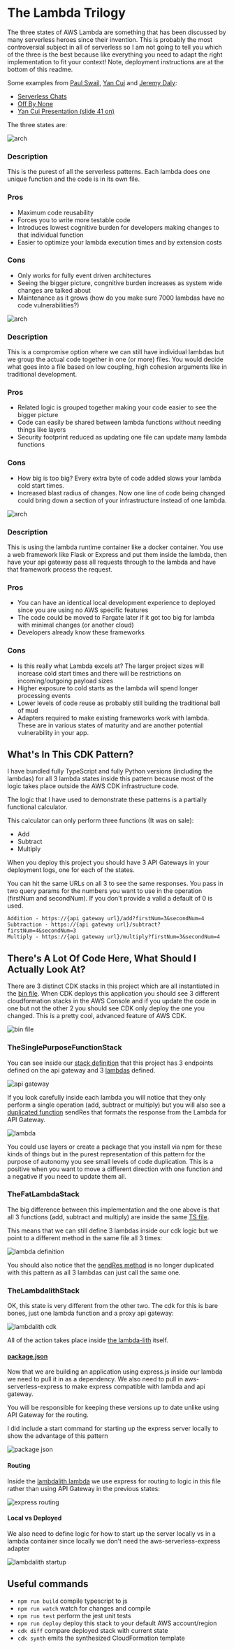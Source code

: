 # The Lambda Trilogy

The three states of AWS Lambda are something that has been discussed by many serverless heroes since their invention. This is probably the most controversial subject in all of serverless so I am not going to tell you which of the three is the best because like everything you need to adapt the right implementation to fit your context! Note, deployment instructions are at the bottom of this readme.

Some examples from [Paul Swail](https://twitter.com/paulswail), [Yan Cui](https://twitter.com/theburningmonk) and [Jeremy Daly](https://twitter.com/jeremy_daly):
- [Serverless Chats](https://www.serverlesschats.com/41)
- [Off By None](https://www.jeremydaly.com/newsletter-issue-63/)
- [Yan Cui Presentation (slide 41 on)](https://www.slideshare.net/theburningmonk/beware-the-potholes-on-the-road-to-serverless-224107000)

The three states are:

![arch](img/the-single-purpose-function.png)

### Description
This is the purest of all the serverless patterns. Each lambda does one unique function and the code is in its own file.

### Pros
- Maximum code reusability
- Forces you to write more testable code
- Introduces lowest cognitive burden for developers making changes to that individual function
- Easier to optimize your lambda execution times and by extension costs

### Cons
- Only works for fully event driven architectures
- Seeing the bigger picture, congnitive burden increases as system wide changes are talked about
- Maintenance as it grows (how do you make sure 7000 lambdas have no code vulnerabilities?)

![arch](img/the-fat-lambda.png)

### Description
This is a compromise option where we can still have individual lambdas but we group the actual code together in one (or more) files. You would decide what goes into a file based on low coupling, high cohesion arguments like in traditional development.

### Pros
- Related logic is grouped together making your code easier to see the bigger picture
- Code can easily be shared between lambda functions without needing things like layers
- Security footprint reduced as updating one file can update many lambda functions

### Cons
- How big is too big? Every extra byte of code added slows your lambda cold start times.
- Increased blast radius of changes. Now one line of code being changed could bring down a section of your infrastructure instead of one lambda.

![arch](img/the-lambda-lith.png)

### Description
This is using the lambda runtime container like a docker container. You use a web framework like Flask or Express and put them inside the lambda, then have your api gateway pass all requests through to the lambda and have that framework process the request.

### Pros
- You can have an identical local development experience to deployed since you are using no AWS specific features
- The code could be moved to Fargate later if it got too big for lambda with minimal changes (or another cloud)
- Developers already know these frameworks

### Cons
- Is this really what Lambda excels at? The larger project sizes will increase cold start times and there will be restrictions on incoming/outgoing payload sizes
- Higher exposure to cold starts as the lambda will spend longer processing events
- Lower levels of code reuse as probably still building the traditional ball of mud
- Adapters required to make existing frameworks work with lambda. These are in various states of maturity and are another potential vulnerability in your app.

## What's In This CDK Pattern?
I have bundled fully TypeScript and fully Python versions (including the lambdas) for all 3 lambda states inside this pattern because most of the logic takes place outside the AWS CDK infrastructure code.

The logic that I have used to demonstrate these patterns is a partially functional calculator.

This calculator can only perform three functions (It was on sale):
- Add
- Subtract
- Multiply

When you deploy this project you should have 3 API Gateways in your deployment logs, one for each of the states.

You can hit the same URLs on all 3 to see the same responses. You pass in two query params for the numbers you want to use in the operation (firstNum and secondNum). If you don't provide a valid a default of 0 is used.

```
Addition - https://{api gateway url}/add?firstNum=3&secondNum=4
Subtraction - https://{api gateway url}/subtract?firstNum=4&secondNum=3
Multiply - https://{api gateway url}/multiply?firstNum=3&secondNum=4
```

## There's A Lot Of Code Here, What Should I Actually Look At?

There are 3 distinct CDK stacks in this project which are all instantiated in the [bin file](bin/the-lambda-trilogy.ts). When CDK deploys this application you should see 3 different cloudformation stacks in the AWS Console and if you update the code in one but not the other 2 you should see CDK only deploy the one you changed. This is a pretty cool, advanced feature of AWS CDK.

![bin file](img/bin.png)

### TheSinglePurposeFunctionStack

You can see inside our [stack definition](lib/the-single-purpose-function-stack.ts) that this project has 3 endpoints defined on the api gateway and 3 [lambdas](lambdas/single-purpose-function) defined. 

![api gateway](img/spf_apigw.png)

If you look carefully inside each lambda you will notice that they only perform a single operation (add, subtract or multiply) but you will also see a [duplicated function](lambdas/single-purpose-function/add.ts#L16) sendRes that formats the response from the Lambda for API Gateway. 

![lambda](img/spf_add_lambda.png)

You could use layers or create a package that you install via npm for these kinds of things but in the purest representation of this pattern for the purpose of autonomy you see small levels of code duplication. This is a positive when you want to move a different direction with one function and a negative if you need to update them all.

### TheFatLambdaStack

The big difference between this implementation and the one above is that all 3 functions (add, subtract and multiply) are inside the same [TS file](lambdas/fat-lambda/fat-lambda.ts).

This means that we can still define 3 lambdas inside our cdk logic but we point to a different method in the same file all 3 times:

![lambda definition](img/fl_cdk.png)

You should also notice that the [sendRes method](lambdas/fat-lambda/fat-lambda.ts#L49) is no longer duplicated with this pattern as all 3 lambdas can just call the same one.

### TheLambdalithStack

OK, this state is very different from the other two. The cdk for this is bare bones, just one lambda function and a proxy api gateway:

![lambdalith cdk](img/lambdalith_cdk.png)

All of the action takes place inside [the lambda-lith](lambdas/the-lambda-lith) itself.

#### [package.json](lambdas/the-lambda-lith/package.json)
Now that we are building an application using express.js inside our lambda we need to pull it in as a dependency. We also need to pull in aws-serverless-express to make express compatible with lambda and api gateway.

You will be responsible for keeping these versions up to date unlike using API Gateway for the routing.

I did include a start command for starting up the express server locally to show the advantage of this pattern

![package json](img/lambdalith_package.png)

#### Routing

Inside the [lambdalith lambda](lambdas/the-lambda-lith/lambdalith.ts) we use express for routing to logic in this file rather than using API Gateway in the previous states:

![express routing](img/lambdalith_routes.png)

#### Local vs Deployed

We also need to define logic for how to start up the server locally vs in a lambda container since locally we don't need the aws-serverless-express adapter

![lambdalith startup](img/lambdalith_startup.png)

## Useful commands

 * `npm run build`   compile typescript to js
 * `npm run watch`   watch for changes and compile
 * `npm run test`    perform the jest unit tests
 * `npm run deploy`      deploy this stack to your default AWS account/region
 * `cdk diff`        compare deployed stack with current state
 * `cdk synth`       emits the synthesized CloudFormation template
